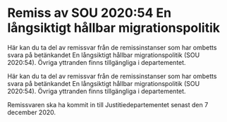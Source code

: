# Remiss av SOU 2020:54 En långsiktigt hållbar migrationspolitik

Här kan du ta del av remissvar från de remissinstanser som har ombetts svara på betänkandet En långsiktigt hållbar migrationspolitik (SOU 2020:54). Övriga yttranden finns tillgängliga i departementet.

Här kan du ta del av remissvar från de remissinstanser som har ombetts svara på betänkandet En långsiktigt hållbar migrationspolitik (SOU 2020:54). Övriga yttranden finns tillgängliga i departementet.

Remissvaren ska ha kommit in till Justitiedepartementet senast den 7
december 2020.
